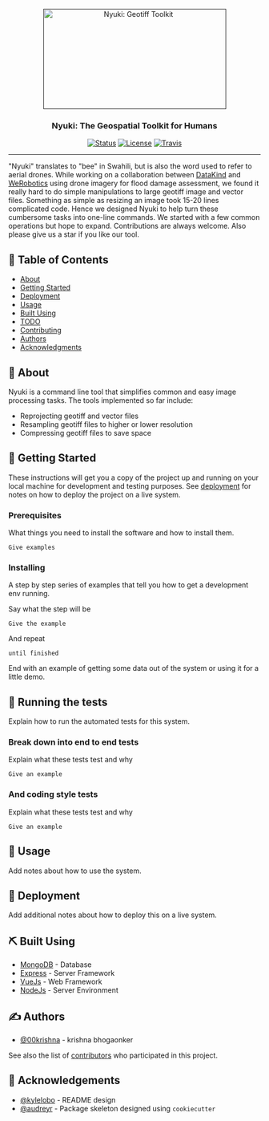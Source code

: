 <p align="center">
  <a href="" rel="noopener">
 <img width=365px height=200px src="https://imgur.com/laWENJw.png" alt="Nyuki: Geotiff Toolkit"></a>
</p>

<h3 align="center">Nyuki: The Geospatial Toolkit for Humans</h3>

<div align="center">

  [![Status](https://img.shields.io/badge/status-active-success.svg)]() 
  [![License](https://img.shields.io/badge/license-MIT-blue.svg)](/LICENSE)
  [![Travis](https://travis-ci.org/00krishna-tools/nyuki.svg?branch=master)](/testing)

</div>

---

<p align="justified"> "Nyuki" translates to "bee" in Swahili, but is also the word used 
                   to refer to aerial drones. While working on a collaboration between 
                   <a href="https://www.datakind.org/">DataKind</a> and 
                   <a href="https://werobotics.org/">WeRobotics</a>
                   using drone imagery for flood damage assessment, we found it 
                   really hard to do simple manipulations to large geotiff image and vector
                   files. Something as simple as resizing an image took 15-20 lines 
                   complicated code. Hence we designed Nyuki to help turn these cumbersome 
                   tasks into one-line commands. We started with a few common 
                   operations but hope to expand. Contributions are always welcome. Also please
                   give us a star if you like our tool.
                   


</p>

## 📝 Table of Contents
- [About](#about)
- [Getting Started](#getting_started)
- [Deployment](#deployment)
- [Usage](#usage)
- [Built Using](#built_using)
- [TODO](../TODO.md)
- [Contributing](../CONTRIBUTING.md)
- [Authors](#authors)
- [Acknowledgments](#acknowledgement)

## 🧐 About <a name = "about"></a>
Nyuki is a command line tool that simplifies common and easy image processing tasks. The tools implemented so far include:

* Reprojecting geotiff and vector files
* Resampling geotiff files to higher or lower resolution
* Compressing geotiff files to save space

## 🏁 Getting Started <a name = "getting_started"></a>
These instructions will get you a copy of the project up and running on your local machine for development and testing purposes. See [deployment](#deployment) for notes on how to deploy the project on a live system.

### Prerequisites
What things you need to install the software and how to install them.

```
Give examples
```

### Installing
A step by step series of examples that tell you how to get a development env running.

Say what the step will be

```
Give the example
```

And repeat

```
until finished
```

End with an example of getting some data out of the system or using it for a little demo.

## 🔧 Running the tests <a name = "tests"></a>
Explain how to run the automated tests for this system.

### Break down into end to end tests
Explain what these tests test and why

```
Give an example
```

### And coding style tests
Explain what these tests test and why

```
Give an example
```

## 🎈 Usage <a name="usage"></a>
Add notes about how to use the system.

## 🚀 Deployment <a name = "deployment"></a>
Add additional notes about how to deploy this on a live system.

## ⛏️ Built Using <a name = "built_using"></a>
- [MongoDB](https://www.mongodb.com/) - Database
- [Express](https://expressjs.com/) - Server Framework
- [VueJs](https://vuejs.org/) - Web Framework
- [NodeJs](https://nodejs.org/en/) - Server Environment

## ✍️ Authors <a name = "authors"></a>
- [@00krishna](https://github.com/00krishna) - krishna bhogaonker

See also the list of [contributors](https://github.com/kylelobo/The-Documentation-Compendium/contributors) who participated in this project.

## 🎉 Acknowledgements <a name = "acknowledgement"></a>
- [@kylelobo](https://github.com/kylelobo) - README design
- [@audreyr](https://github.com/audreyr/cookiecutter-pypackage) - Package skeleton designed using `cookiecutter`

